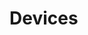 # Devices


























































































































